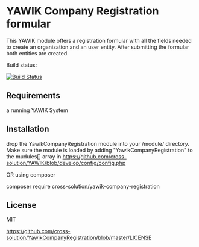 YAWIK Company Registration formular
===================================

This YAWIK module offers a registration formular with all the fields needed to
create an organization and an user entity. After submitting the formular both
entities are created.

Build status: 

[![Build Status](https://api.travis-ci.org/cross-solution/YawikCompanyRegistration.svg)](https://travis-ci.org/cross-solution/YawikCompanyRegistration)

Requirements
------------

a running YAWIK System

Installation
------------

drop the YawikCompanyRegistration module into your <YAWIK>/module/ directory. 
Make sure the module is loaded by adding "YawikCompanyRegistration" to the mudules[] 
array in https://github.com/cross-solution/YAWIK/blob/develop/config/config.php

OR using composer

 composer require cross-solution/yawik-company-registration


License
-------

MIT 

https://github.com/cross-solution/YawikCompanyRegistration/blob/master/LICENSE